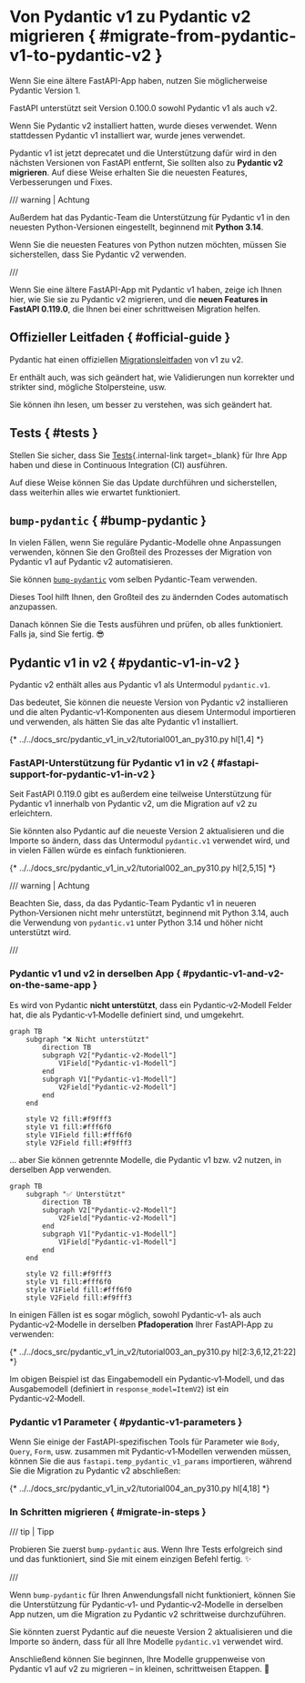 # Von Pydantic v1 zu Pydantic v2 migrieren { #migrate-from-pydantic-v1-to-pydantic-v2 }

Wenn Sie eine ältere FastAPI-App haben, nutzen Sie möglicherweise Pydantic Version 1.

FastAPI unterstützt seit Version 0.100.0 sowohl Pydantic v1 als auch v2.

Wenn Sie Pydantic v2 installiert hatten, wurde dieses verwendet. Wenn stattdessen Pydantic v1 installiert war, wurde jenes verwendet.

Pydantic v1 ist jetzt deprecatet und die Unterstützung dafür wird in den nächsten Versionen von FastAPI entfernt, Sie sollten also zu **Pydantic v2 migrieren**. Auf diese Weise erhalten Sie die neuesten Features, Verbesserungen und Fixes.

/// warning | Achtung

Außerdem hat das Pydantic-Team die Unterstützung für Pydantic v1 in den neuesten Python-Versionen eingestellt, beginnend mit **Python 3.14**.

Wenn Sie die neuesten Features von Python nutzen möchten, müssen Sie sicherstellen, dass Sie Pydantic v2 verwenden.

///

Wenn Sie eine ältere FastAPI-App mit Pydantic v1 haben, zeige ich Ihnen hier, wie Sie sie zu Pydantic v2 migrieren, und die **neuen Features in FastAPI 0.119.0**, die Ihnen bei einer schrittweisen Migration helfen.

## Offizieller Leitfaden { #official-guide }

Pydantic hat einen offiziellen <a href="https://docs.pydantic.dev/latest/migration/" class="external-link" target="_blank">Migrationsleitfaden</a> von v1 zu v2.

Er enthält auch, was sich geändert hat, wie Validierungen nun korrekter und strikter sind, mögliche Stolpersteine, usw.

Sie können ihn lesen, um besser zu verstehen, was sich geändert hat.

## Tests { #tests }

Stellen Sie sicher, dass Sie [Tests](../tutorial/testing.md){.internal-link target=_blank} für Ihre App haben und diese in Continuous Integration (CI) ausführen.

Auf diese Weise können Sie das Update durchführen und sicherstellen, dass weiterhin alles wie erwartet funktioniert.

## `bump-pydantic` { #bump-pydantic }

In vielen Fällen, wenn Sie reguläre Pydantic-Modelle ohne Anpassungen verwenden, können Sie den Großteil des Prozesses der Migration von Pydantic v1 auf Pydantic v2 automatisieren.

Sie können <a href="https://github.com/pydantic/bump-pydantic" class="external-link" target="_blank">`bump-pydantic`</a> vom selben Pydantic-Team verwenden.

Dieses Tool hilft Ihnen, den Großteil des zu ändernden Codes automatisch anzupassen.

Danach können Sie die Tests ausführen und prüfen, ob alles funktioniert. Falls ja, sind Sie fertig. 😎

## Pydantic v1 in v2 { #pydantic-v1-in-v2 }

Pydantic v2 enthält alles aus Pydantic v1 als Untermodul `pydantic.v1`.

Das bedeutet, Sie können die neueste Version von Pydantic v2 installieren und die alten Pydantic‑v1‑Komponenten aus diesem Untermodul importieren und verwenden, als hätten Sie das alte Pydantic v1 installiert.

{* ../../docs_src/pydantic_v1_in_v2/tutorial001_an_py310.py hl[1,4] *}

### FastAPI-Unterstützung für Pydantic v1 in v2 { #fastapi-support-for-pydantic-v1-in-v2 }

Seit FastAPI 0.119.0 gibt es außerdem eine teilweise Unterstützung für Pydantic v1 innerhalb von Pydantic v2, um die Migration auf v2 zu erleichtern.

Sie könnten also Pydantic auf die neueste Version 2 aktualisieren und die Importe so ändern, dass das Untermodul `pydantic.v1` verwendet wird, und in vielen Fällen würde es einfach funktionieren.

{* ../../docs_src/pydantic_v1_in_v2/tutorial002_an_py310.py hl[2,5,15] *}

/// warning | Achtung

Beachten Sie, dass, da das Pydantic‑Team Pydantic v1 in neueren Python‑Versionen nicht mehr unterstützt, beginnend mit Python 3.14, auch die Verwendung von `pydantic.v1` unter Python 3.14 und höher nicht unterstützt wird.

///

### Pydantic v1 und v2 in derselben App { #pydantic-v1-and-v2-on-the-same-app }

Es wird von Pydantic **nicht unterstützt**, dass ein Pydantic‑v2‑Modell Felder hat, die als Pydantic‑v1‑Modelle definiert sind, und umgekehrt.

```mermaid
graph TB
    subgraph "❌ Nicht unterstützt"
        direction TB
        subgraph V2["Pydantic-v2-Modell"]
            V1Field["Pydantic-v1-Modell"]
        end
        subgraph V1["Pydantic-v1-Modell"]
            V2Field["Pydantic-v2-Modell"]
        end
    end

    style V2 fill:#f9fff3
    style V1 fill:#fff6f0
    style V1Field fill:#fff6f0
    style V2Field fill:#f9fff3
```

... aber Sie können getrennte Modelle, die Pydantic v1 bzw. v2 nutzen, in derselben App verwenden.

```mermaid
graph TB
    subgraph "✅ Unterstützt"
        direction TB
        subgraph V2["Pydantic-v2-Modell"]
            V2Field["Pydantic-v2-Modell"]
        end
        subgraph V1["Pydantic-v1-Modell"]
            V1Field["Pydantic-v1-Modell"]
        end
    end

    style V2 fill:#f9fff3
    style V1 fill:#fff6f0
    style V1Field fill:#fff6f0
    style V2Field fill:#f9fff3
```

In einigen Fällen ist es sogar möglich, sowohl Pydantic‑v1‑ als auch Pydantic‑v2‑Modelle in derselben **Pfadoperation** Ihrer FastAPI‑App zu verwenden:

{* ../../docs_src/pydantic_v1_in_v2/tutorial003_an_py310.py hl[2:3,6,12,21:22] *}

Im obigen Beispiel ist das Eingabemodell ein Pydantic‑v1‑Modell, und das Ausgabemodell (definiert in `response_model=ItemV2`) ist ein Pydantic‑v2‑Modell.

### Pydantic v1 Parameter { #pydantic-v1-parameters }

Wenn Sie einige der FastAPI-spezifischen Tools für Parameter wie `Body`, `Query`, `Form`, usw. zusammen mit Pydantic‑v1‑Modellen verwenden müssen, können Sie die aus `fastapi.temp_pydantic_v1_params` importieren, während Sie die Migration zu Pydantic v2 abschließen:

{* ../../docs_src/pydantic_v1_in_v2/tutorial004_an_py310.py hl[4,18] *}

### In Schritten migrieren { #migrate-in-steps }

/// tip | Tipp

Probieren Sie zuerst `bump-pydantic` aus. Wenn Ihre Tests erfolgreich sind und das funktioniert, sind Sie mit einem einzigen Befehl fertig. ✨

///

Wenn `bump-pydantic` für Ihren Anwendungsfall nicht funktioniert, können Sie die Unterstützung für Pydantic‑v1‑ und Pydantic‑v2‑Modelle in derselben App nutzen, um die Migration zu Pydantic v2 schrittweise durchzuführen.

Sie könnten zuerst Pydantic auf die neueste Version 2 aktualisieren und die Importe so ändern, dass für all Ihre Modelle `pydantic.v1` verwendet wird.

Anschließend können Sie beginnen, Ihre Modelle gruppenweise von Pydantic v1 auf v2 zu migrieren – in kleinen, schrittweisen Etappen. 🚶

